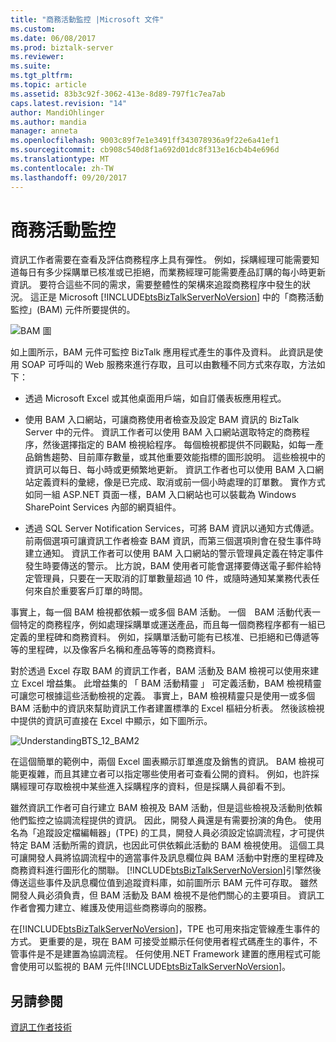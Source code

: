 ```yaml
---
title: "商務活動監控 |Microsoft 文件"
ms.custom: 
ms.date: 06/08/2017
ms.prod: biztalk-server
ms.reviewer: 
ms.suite: 
ms.tgt_pltfrm: 
ms.topic: article
ms.assetid: 83b3c92f-3062-413e-8d89-797f1c7ea7ab
caps.latest.revision: "14"
author: MandiOhlinger
ms.author: mandia
manager: anneta
ms.openlocfilehash: 9003c89f7e1e3491ff343078936a9f22e6a41ef1
ms.sourcegitcommit: cb908c540d8f1a692d01dc8f313e16cb4b4e696d
ms.translationtype: MT
ms.contentlocale: zh-TW
ms.lasthandoff: 09/20/2017
---
```

# <a name="business-activity-monitoring"></a>商務活動監控
資訊工作者需要在查看及評估商務程序上具有彈性。 例如，採購經理可能需要知道每日有多少採購單已核准或已拒絕，而業務經理可能需要產品訂購的每小時更新資訊。 要符合這些不同的需求，需要整體性的架構來追蹤商務程序中發生的狀況。 這正是 Microsoft [!INCLUDE[btsBizTalkServerNoVersion](../includes/btsbiztalkservernoversion-md.md)] 中的「商務活動監控」(BAM) 元件所要提供的。  
  
 ![BAM 圖](../core/media/bam-diagram.gif "bam_diagram")  
  
 如上圖所示，BAM 元件可監控 BizTalk 應用程式產生的事件及資料。 此資訊是使用 SOAP 可呼叫的 Web 服務來進行存取，且可以由數種不同方式來存取，方法如下：  
  
-   透過 Microsoft Excel 或其他桌面用戶端，如自訂儀表板應用程式。  
  
-   使用 BAM 入口網站，可讓商務使用者檢查及設定 BAM 資訊的 BizTalk Server 中的元件。 資訊工作者可以使用 BAM 入口網站選取特定的商務程序，然後選擇指定的 BAM 檢視給程序。 每個檢視都提供不同觀點，如每一產品銷售趨勢、目前庫存數量，或其他重要效能指標的圖形說明。 這些檢視中的資訊可以每日、每小時或更頻繁地更新。 資訊工作者也可以使用 BAM 入口網站定義資料的彙總，像是已完成、取消或前一個小時處理的訂單數。 實作方式如同一組 ASP.NET 頁面一樣，BAM 入口網站也可以裝載為 Windows SharePoint Services 內部的網頁組件。  
  
-   透過 SQL Server Notification Services，可將 BAM 資訊以通知方式傳遞。 前兩個選項可讓資訊工作者檢查 BAM 資訊，而第三個選項則會在發生事件時建立通知。 資訊工作者可以使用 BAM 入口網站的警示管理員定義在特定事件發生時要傳送的警示。 比方說，BAM 使用者可能會選擇要傳送電子郵件給特定管理員，只要在一天取消的訂單數量超過 10 件，或隨時通知某業務代表任何來自於重要客戶訂單的時間。  
  
 事實上，每一個 BAM 檢視都依賴一或多個 BAM 活動。 一個　BAM 活動代表一個特定的商務程序，例如處理採購單或運送產品，而且每一個商務程序都有一組已定義的里程碑和商務資料。 例如，採購單活動可能有已核准、已拒絕和已傳遞等等的里程碑，以及像客戶名稱和產品等等的商務資料。  
  
 對於透過 Excel 存取 BAM 的資訊工作者，BAM 活動及 BAM 檢視可以使用來建立 Excel 增益集。 此增益集的 「 BAM 活動精靈 」 可定義活動，BAM 檢視精靈可讓您可根據這些活動檢視的定義。 事實上，BAM 檢視精靈只是使用一或多個 BAM 活動中的資訊來幫助資訊工作者建置標準的 Excel 樞紐分析表。 然後該檢視中提供的資訊可直接在 Excel 中顯示，如下圖所示。  
  
 ![](../core/media/understandingbts-12-bam2.gif "UnderstandingBTS_12_BAM2")  
  
 在這個簡單的範例中，兩個 Excel 圖表顯示訂單進度及銷售的資訊。 BAM 檢視可能更複雜，而且其建立者可以指定哪些使用者可查看公開的資料。 例如，也許採購經理可存取檢視中某些進入採購程序的資料，但是採購人員卻看不到。  
  
 雖然資訊工作者可自行建立 BAM 檢視及 BAM 活動，但是這些檢視及活動則依賴他們監控之協調流程提供的資訊。 因此，開發人員還是有需要扮演的角色。 使用名為「追蹤設定檔編輯器」(TPE) 的工具，開發人員必須設定協調流程，才可提供特定 BAM 活動所需的資訊，也因此可供依賴此活動的 BAM 檢視使用。 這個工具可讓開發人員將協調流程中的適當事件及訊息欄位與 BAM 活動中對應的里程碑及商務資料進行圖形化的關聯。 [!INCLUDE[btsBizTalkServerNoVersion](../includes/btsbiztalkservernoversion-md.md)]引擎然後傳送這些事件及訊息欄位值到追蹤資料庫，如前圖所示 BAM 元件可存取。 雖然開發人員必須負責，但 BAM 活動及 BAM 檢視不是他們關心的主要項目。 資訊工作者會獨力建立、維護及使用這些商務導向的服務。  
  
 在[!INCLUDE[btsBizTalkServerNoVersion](../includes/btsbiztalkservernoversion-md.md)]，TPE 也可用來指定管線產生事件的方式。 更重要的是，現在 BAM 可接受並顯示任何使用者程式碼產生的事件，不管事件是不是建置為協調流程。 任何使用.NET Framework 建置的應用程式可能會使用可以監視的 BAM 元件[!INCLUDE[btsBizTalkServerNoVersion](../includes/btsbiztalkservernoversion-md.md)]。  
  
## <a name="see-also"></a>另請參閱  
 [資訊工作者技術](../core/information-worker-technologies.md)